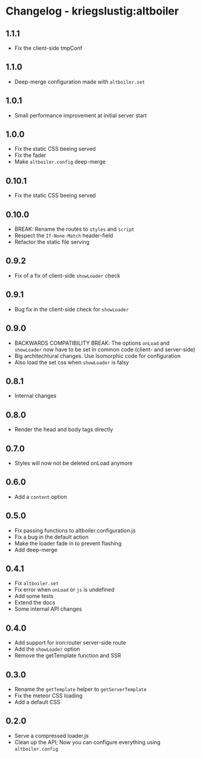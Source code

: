 # Changelog - kriegslustig:altboiler

## 1.1.1
* Fix the client-side tmpConf

## 1.1.0
* Deep-merge configuration made with `altboiler.set`

## 1.0.1
* Small performance improvement at initial server start

## 1.0.0
* Fix the static CSS beeing served
* Fix the fader
* Make `altboiler.config` deep-merge

## 0.10.1
* Fix the static CSS beeing served

## 0.10.0
* BREAK: Rename the routes to `styles` and `script`
* Respect the `If-None-Match` header-field
* Refactor the static file serving

## 0.9.2
* Fix of a fix of client-side `showLoader` check

## 0.9.1
* Bug fix in the client-side check for `showLoader`

## 0.9.0
* BACKWARDS COMPATIBILITY BREAK: The options `onLoad` and `showLoader` now have to be set in common code (client- and server-side)
* Big architechtural changes. Use Isomorphic code for configuration
* Also load the set css when `showLoader` is falsy

## 0.8.1
* Internal changes

## 0.8.0
* Render the head and body tags directly

## 0.7.0
* Styles will now not be deleted onLoad anymore

## 0.6.0
* Add a `content` option

## 0.5.0
* Fix passing functions to altboiler.configuration.js
* Fix a bug in the default action
* Make the loader fade in to prevent flashing
* Add deep-merge

## 0.4.1
* Fix `altboiler.set`
* Fix error when `onLoad` or `js` is undefined
* Add some tests
* Extend the docs
* Some internal API changes

## 0.4.0
* Add support for iron:router server-side route
* Add the `showLoader` option
* Remove the getTemplate function and SSR

## 0.3.0
* Rename the `getTemplate` helper to `getServerTemplate`
* Fix the meteor CSS loading
* Add a default CSS

## 0.2.0
* Serve a compressed loader.js
* Clean up the API; Now you can configure everything using `altboiler.config`
